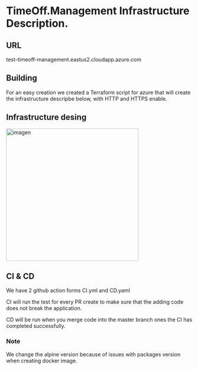 # TimeOff.Management Infrastructure Description.

## URL
test-timeoff-management.eastus2.cloudapp.azure.com

## Building

For an easy creation we created a Terraform script for azure that will create the infrastructure descripbe below, with HTTP and HTTPS enable.

## Infrastructure desing


<img width="358" alt="imagen" src="https://user-images.githubusercontent.com/49290896/117829046-9d779900-b22f-11eb-91a0-954583fa404a.png">

## CI & CD

We have 2 github action forms CI.yml and CD.yaml

CI will run the test for every PR create to make sure that the adding code does not break the application.

CD will be run when you merge code into the master branch ones the CI has completed successfully.

### Note 
We change the alpine version because of issues with packages version when creating docker image.
